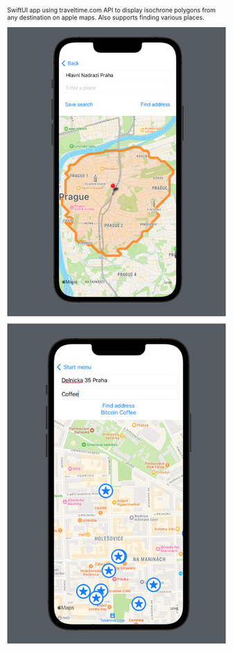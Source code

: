 SwiftUI app using traveltime.com API to display isochrone polygons from any destination
on apple maps. Also supports finding various places.

![Isochrone polygon](map1.png)

![Places](map2.png)
